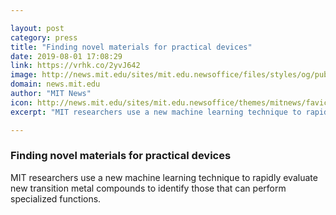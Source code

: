 ```yaml
---

layout: post
category: press
title: "Finding novel materials for practical devices"
date: 2019-08-01 17:08:29
link: https://vrhk.co/2yvJ642
image: http://news.mit.edu/sites/mit.edu.newsoffice/files/styles/og/public/images/2019/Heather-Kulik-students-MIT-00.jpg
domain: news.mit.edu
author: "MIT News"
icon: http://news.mit.edu/sites/mit.edu.newsoffice/themes/mitnews/favicon.ico
excerpt: "MIT researchers use a new machine learning technique to rapidly evaluate new transition metal compounds to identify those that can perform specialized functions."

---
```


### Finding novel materials for practical devices

MIT researchers use a new machine learning technique to rapidly evaluate new transition metal compounds to identify those that can perform specialized functions.